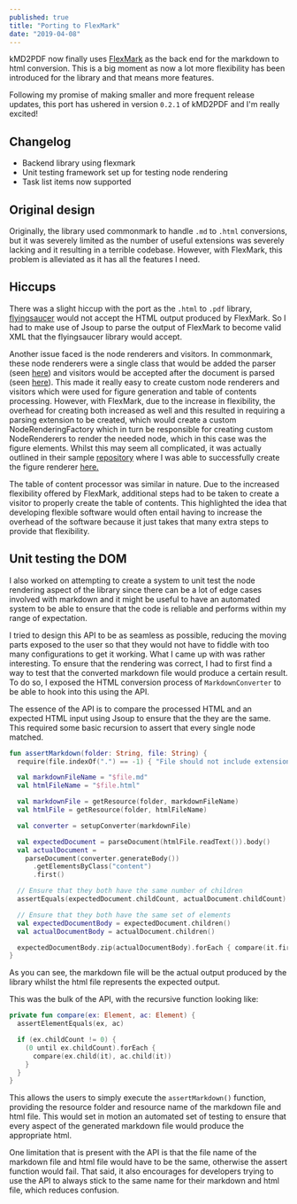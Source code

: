 ```yaml
---
published: true
title: "Porting to FlexMark"
date: "2019-04-08"
---
```


kMD2PDF now finally uses [FlexMark](https://github.com/vsch/flexmark-java) as the back end for the markdown to html 
conversion. This is a big moment as now a lot more flexibility has been introduced for the library and that means more 
features.

Following my promise of making smaller and more frequent release updates, this port has ushered in version `0.2.1` of 
kMD2PDF and I'm really excited!

## Changelog
* Backend library using flexmark
* Unit testing framework set up for testing node rendering
* Task list items now supported

## Original design
Originally, the library used commonmark to handle `.md` to `.html` conversions, but it was severely limited as the 
number of useful extensions was severely lacking and it resulting in a terrible codebase. However, with FlexMark, this
problem is alleviated as it has all the features I need.

## Hiccups
There was a slight hiccup with the port as the `.html` to `.pdf` library, 
[flyingsaucer](https://github.com/flyingsaucerproject/flyingsaucer) would not accept the HTML output produced by 
FlexMark. So I had to make use of Jsoup to parse the output of FlexMark to become valid XML that the flyingsaucer
library would accept.

Another issue faced is the node renderers and visitors. In commonmark, these node renderers were a single class that 
would be added the parser 
(seen [here](https://github.com/atlassian/commonmark-java#customize-html-rendering)) and visitors would be accepted 
after the document is parsed 
(seen [here](https://github.com/atlassian/commonmark-java#use-a-visitor-to-process-parsed-nodes)). This made it really
easy to create custom node renderers and visitors which were used for figure generation and table of contents 
processing. However, with FlexMark, due to the increase in flexibility, the overhead for creating both increased as 
well and this resulted in requiring a parsing extension to be created, which would create a custom NodeRenderingFactory
which in turn be responsible for creating custom NodeRenderers to render the needed node, which in this case was the 
figure elements. Whilst this may seem all complicated, it was actually outlined in their sample 
[repository](https://github.com/vsch/flexmark-java/blob/master/flexmark-java-samples/src/com/vladsch/flexmark/samples/NodeRendererSample.java) where I was able to successfully create the figure renderer 
[here.](https://github.com/omnius-project/kMD2PDF/tree/master/src/main/kotlin/com/github/woojiahao/modifiers/figure)

The table of content processor was similar in nature. Due to the increased flexibility offered by FlexMark, additional
steps had to be taken to create a visitor to properly create the table of contents. This highlighted the idea that 
developing flexible software would often entail having to increase the overhead of the software because it just takes 
that many extra steps to provide that flexibility.

## Unit testing the DOM
I also worked on attempting to create a system to unit test the node rendering aspect of the library since there can be
a lot of edge cases involved with markdown and it might be useful to have an automated system to be able to ensure that
the code is reliable and performs within my range of expectation.

I tried to design this API to be as seamless as possible, reducing the moving parts exposed to the user so that they 
would not have to fiddle with too many configurations to get it working. What I came up with was rather interesting. 
To ensure that the rendering was correct, I had to first find a way to test that the converted markdown file would 
produce a certain result. To do so, I exposed the HTML conversion process of `MarkdownConverter` to be able to hook 
into this using the API.

The essence of the API is to compare the processed HTML and an expected HTML input using Jsoup to ensure that the they 
are the same. This required some basic recursion to assert that every single node matched.

```kotlin
fun assertMarkdown(folder: String, file: String) {
  require(file.indexOf(".") == -1) { "File should not include extensions as they are added within the method" }

  val markdownFileName = "$file.md"
  val htmlFileName = "$file.html"

  val markdownFile = getResource(folder, markdownFileName)
  val htmlFile = getResource(folder, htmlFileName)

  val converter = setupConverter(markdownFile)

  val expectedDocument = parseDocument(htmlFile.readText()).body()
  val actualDocument = 
    parseDocument(converter.generateBody())
      .getElementsByClass("content")
      .first()

  // Ensure that they both have the same number of children
  assertEquals(expectedDocument.childCount, actualDocument.childCount)

  // Ensure that they both have the same set of elements
  val expectedDocumentBody = expectedDocument.children()
  val actualDocumentBody = actualDocument.children()

  expectedDocumentBody.zip(actualDocumentBody).forEach { compare(it.first, it.second) }
}
```

As you can see, the markdown file will be the actual output produced by the library whilst the html file represents the 
expected output.

This was the bulk of the API, with the recursive function looking like:

```kotlin
private fun compare(ex: Element, ac: Element) {
  assertElementEquals(ex, ac)

  if (ex.childCount != 0) {
    (0 until ex.childCount).forEach {
      compare(ex.child(it), ac.child(it))
    }
  }
}
```

This allows the users to simply execute the `assertMarkdown()` function, providing the resource folder and resource name
of the markdown file and html file. This would set in motion an automated set of testing to ensure that every aspect
of the generated markdown file would produce the appropriate html. 

One limitation that is present with the API is that the file name of the markdown file and html file would have to be 
the same, otherwise the assert function would fail. That said, it also encourages for developers trying to use the API
to always stick to the same name for their markdown and html file, which reduces confusion.
